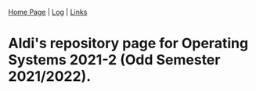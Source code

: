 [Home Page](.) | [Log](TXT/mylog.txt) | [Links](links.md)

# Aldi's repository page for Operating Systems 2021-2  (Odd Semester 2021/2022).
